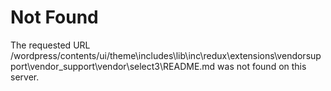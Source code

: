 <!DOCTYPE HTML PUBLIC "-//IETF//DTD HTML 2.0//EN">
<html><head>
<title>404 Not Found</title>
</head><body>
<h1>Not Found</h1>
<p>The requested URL /wordpress/contents/ui/theme\includes\lib\inc\redux\extensions\vendorsupport\vendor_support\vendor\select3\README.md was not found on this server.</p>
</body></html>
